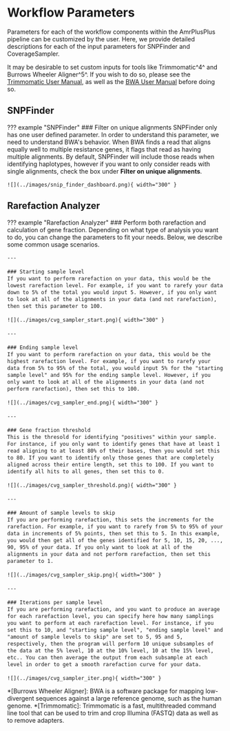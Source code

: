 # Workflow Parameters
Parameters for each of the workflow components within the AmrPlusPlus pipeline can be customized by the user. Here, we provide detailed descriptions for each of the input parameters for SNPFinder and CoverageSampler.

It may be desirable to set custom inputs for tools like Trimmomatic^4^ and Burrows Wheeler Aligner^5^. If you wish to do so, please see the [Trimmomatic User Manual](http://www.usadellab.org/cms/uploads/supplementary/Trimmomatic/TrimmomaticManual_V0.32.pdf), as well as the [BWA User Manual](http://bio-bwa.sourceforge.net/bwa.shtml) before doing so.

## SNPFinder
??? example "SNPFinder"
    ### Filter on unique alignments
    SNPFinder only has one user defined parameter. In order to understand this parameter, we need to understand BWA's behavior. When BWA finds a read that aligns equally well to multiple resistance genes, it flags that read as having multiple alignments. By default, SNPFinder will include those reads when identifying haplotypes, however if you want to only consider reads with single alignments, check the box under **Filter on unique alignments**.

    ![](../images/snip_finder_dashboard.png){ width="300" }

## Rarefaction Analyzer
??? example "Rarefaction Analyzer"
    ### Perform both rarefaction and calculation of gene fraction.
    Depending on what type of analysis you want to do, you can change the parameters to fit your needs. Below, we describe some common usage scenarios.

    ---

    ### Starting sample level
    If you want to perform rarefaction on your data, this would be the lowest rarefaction level. For example, if you want to rarefy your data down to 5% of the total you would input 5. However, if you only want to look at all of the alignments in your data (and not rarefaction), then set this parameter to 100.

    ![](../images/cvg_sampler_start.png){ width="300" }

    ---

    ### Ending sample level
    If you want to perform rarefaction on your data, this would be the highest rarefaction level. For example, if you want to rarefy your data from 5% to 95% of the total, you would input 5% for the "starting sample level" and 95% for the ending sample level. However, if you only want to look at all of the alignments in your data (and not perform rarefaction), then set this to 100.

    ![](../images/cvg_sampler_end.png){ width="300" }

    ---

    ### Gene fraction threshold
    This is the thresold for identifying "positives" within your sample. For instance, if you only want to identify genes that have at least 1 read aligning to at least 80% of their bases, then you would set this to 80. If you want to identify only those genes that are completely aligned across their entire length, set this to 100. If you want to identify all hits to all genes, then set this to 0.

    ![](../images/cvg_sampler_threshold.png){ width="300" }

    ---

    ### Amount of sample levels to skip
    If you are performing rarefaction, this sets the increments for the rarefaction. For example, if you want to rarefy from 5% to 95% of your data in increments of 5% points, then set this to 5. In this example, you would then get all of the genes identified for 5, 10, 15, 20, ..., 90, 95% of your data. If you only want to look at all of the alignments in your data and not perform rarefaction, then set this parameter to 1.

    ![](../images/cvg_sampler_skip.png){ width="300" }

    ---

    ### Iterations per sample level
    If you are performing rarefaction, and you want to produce an average for each rarefaction level, you can specify here how many samplings you want to perform at each rarefaction level. For instance, if you set this to 10, and "starting sample level", "ending sample level" and "amount of sample levels to skip" are set to 5, 95 and 5, respectively, then the program will perform 10 unique subsamples of the data at the 5% level, 10 at the 10% level, 10 at the 15% level, etc.. You can then average the output from each subsample at each level in order to get a smooth rarefaction curve for your data.

    ![](../images/cvg_sampler_iter.png){ width="300" }

*[Burrows Wheeler Aligner]: BWA is a software package for mapping low-divergent sequences against a large reference genome, such as the human genome.
*[Trimmomatic]: Trimmomatic is a fast, multithreaded command line tool that can be used to trim and crop Illumina (FASTQ) data as well as to remove adapters.

